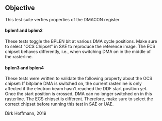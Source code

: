 ## Objective

This test suite verfies properties of the DMACON register

#### bplen1 and bplen2

These tests toggle the BPLEN bit at various DMA cycle positions.
Make sure to select "OCS Chipset" in SAE to reproduce the reference image. The ECS chipset behaves differently, i.e., when switching DMA on in the middle of the rasterline. 

#### bplen3 and bplen4

These tests were written to validate the following property about the OCS chipset: If bitplane DMA is switched on, the current rasterline is only affected if the electron beam hasn't reached the DDF start position yet. Once the start position is crossed, DMA can no longer switched on in this rasterline. The ECS chipset is different. Therefore, make sure to select the correct chipset before running this test in SAE or UAE. 

Dirk Hoffmann, 2019
